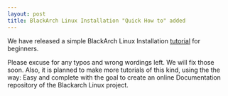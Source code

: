 ```yaml
---
layout: post
title: BlackArch Linux Installation "Quick How to" added
---
```


We have released a simple BlackArch Linux Installation [tutorial](blackarch-install.html) for beginners.

Please excuse for any typos and wrong wordings left. We will fix those soon. Also, it is planned to make more tutorials of this kind, using the the way: Easy and complete with the goal to create an online Documentation repository of the Blackarch Linux project.
